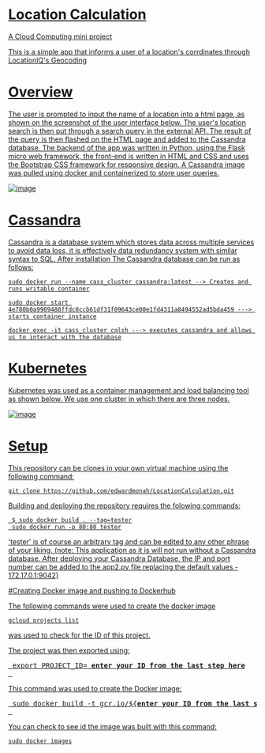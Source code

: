 # <u>**Location Calculation**

A Cloud Computing mini project

This is a simple app that informs a user of a location's corrdinates through LocationIQ's Geocoding
 
# Overview
  
The user is prompted to input the name of a location into a html page, as shown on the screenshot of the user interface below. The user's location search is then put through a search query in the external API. The result of the query is then flashed on the HTML page and added to the Cassandra database. The backend of the app was written in Python, using the Flask micro web framework, the front-end is written in HTML and CSS and uses the Bootstrap CSS framework for responsive design. A Cassandra image was pulled using docker and containerized to store user queries.

![image](https://user-images.githubusercontent.com/96924468/162692092-f5b3aa55-e05a-4a5f-b03d-51e36436179e.png)
 
# Cassandra 

Cassandra is a database system which stores data across multiple services to avoid data loss, it is effectively data redundancy system with similar syntax to SQL. After installation The Cassandra database can be run as follows:
 
```
sudo docker run --name cass_cluster cassandra:latest --> Creates and runs writable container
```

```
sudo docker start 4e780b0a9909488ffdc0ccb61df31f09643ce00e1fd4311a8494552ad5bda459 ---> starts container instance
```
 
``` 
docker exec -it cass_cluster cqlsh ---> executes cassandra and allows us to interact with the database
```
 
# Kubernetes

Kubernetes was used as a container management and load balancing tool as shown below. We use one cluster in which there are three nodes.

![image](https://user-images.githubusercontent.com/96924468/162695851-4400c7ef-b2e1-4456-b52c-39354b44f676.png)
 
 
 # Setup
 
 This repository can be clones in your own virtual machine using the following command:
 
 ```
 git clone https://github.com/edwardmonah/LocationCalculation.git
 ```
Building and deploying the repository requires the folowing commands:
 
```
 $ sudo docker build . --tag=tester
 sudo docker run -p 80:80 tester
```
'tester' is of course an arbitrary tag and can be edited to any other phrase of your liking.
 (note: This application as it is will not run without a Cassandra database. After deploying your Cassandra Database, the IP and port number can be added to the app2.py file replacing the default values - 172.17.0.1:9042)
 
 #Creating Docker image and pushing to Dockerhub
 
 The following commands were used to create the docker image
 ```
 gcloud projects list
```
 was used to check for the ID of this project.
 
 The project was then exported using:
 <pre>
 export PROJECT_ID= <b>enter your ID from the last step here</b>
 </pre>
 This command was used to create the Docker image:
 
 <pre>
 sudo docker build -t gcr.io/${<b>enter your ID from the last step here</b>}/location .
 </pre>
 You can check to see id the image was built with this command:
 ```
 sudo docker images
 ```
 
 
